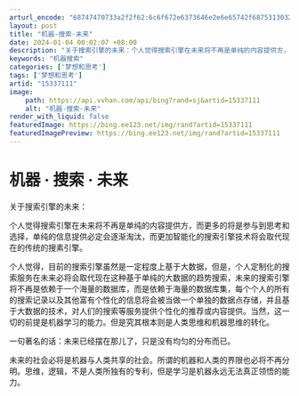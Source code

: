 ```yaml
---
arturl_encode: "68747470733a2f2f62:6c6f672e6373646e2e6e65742f687531303230393335323139:2f61727469636c652f64657461696c732f3135333337313131"
layout: post
title: "机器-搜索-未来"
date: 2024-01-04 00:02:07 +08:00
description: "关于搜索引擎的未来：个人觉得搜索引擎在未来将不再是单纯的内容提供方，而更多的"
keywords: "机器搜索"
categories: ['梦想和思考']
tags: ['梦想和思考']
artid: "15337111"
image:
    path: https://api.vvhan.com/api/bing?rand=sj&artid=15337111
    alt: "机器-搜索-未来"
render_with_liquid: false
featuredImage: https://bing.ee123.net/img/rand?artid=15337111
featuredImagePreview: https://bing.ee123.net/img/rand?artid=15337111
---
```


# 机器 · 搜索 · 未来

关于搜索引擎的未来：

个人觉得搜索引擎在未来将不再是单纯的内容提供方，而更多的将是参与到思考和选择，单纯的信息提供必定会逐渐淘汰，而更加智能化的搜索引擎技术将会取代现在的传统的搜素引擎。

个人觉得，目前的搜索引擎虽然是一定程度上基于大数据，但是，个人定制化的搜索服务在未来必将会取代现在这种基于单纯的大数据的趋势搜索，未来的搜索引擎将不再是依赖于一个海量的数据库，而是依赖于海量的数据库集，每个个人的所有的搜索记录以及其他富有个性化的信息将会被当做一个单独的数据点存储，并且基于大数据的技术，对人们的搜索等服务提供个性化的推荐或内容提供。当然，这一切的前提是机器学习的能力。但是究其根本则是人类思维和机器思维的转化。

一句著名的话：未来已经摆在那儿了，只是没有均匀的分布而已。

未来的社会必将是机器与人类共享的社会。所谓的机器和人类的界限也必将不再分明。思维，逻辑，不是人类所独有的专利，但是学习是机器永远无法真正领悟的能力。